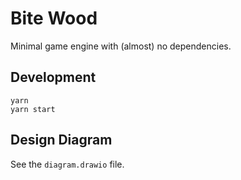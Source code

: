 # Bite Wood

Minimal game engine with (almost) no dependencies.

## Development

```
yarn
yarn start
```

## Design Diagram

See the `diagram.drawio` file.

